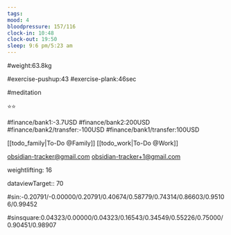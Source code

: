 ```yaml
---
tags: 
mood: 4
bloodpressure: 157/116
clock-in: 10:48
clock-out: 19:50
sleep: 9:6 pm/5:23 am
---
```


#weight:63.8kg

#exercise-pushup:43
#exercise-plank:46sec

#meditation

⭐⭐

#finance/bank1:-3.7USD
#finance/bank2:200USD
#finance/bank2/transfer:-100USD
#finance/bank1/transfer:100USD

[[todo_family|To-Do @Family]]
[[todo_work|To-Do @Work]]

obsidian-tracker@gmail.com
obsidian-tracker+1@gmail.com

weightlifting: 16

dataviewTarget:: 70

#sin:-0.20791/-0.00000/0.20791/0.40674/0.58779/0.74314/0.86603/0.95106/0.99452

#sinsquare:0.04323/0.00000/0.04323/0.16543/0.34549/0.55226/0.75000/0.90451/0.98907

